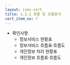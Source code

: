 ```yaml
---
layout: isms-cert
title: 1.2.2 현황 및 흐름분석
cert_item_no: 7
---
```


- 확인사항
  - 정보서비스 현황표
  - 정보서비스 흐름표‧흐름도 
  - 개인정보 처리 현황표
  - 개인정보 흐름표‧흐름도